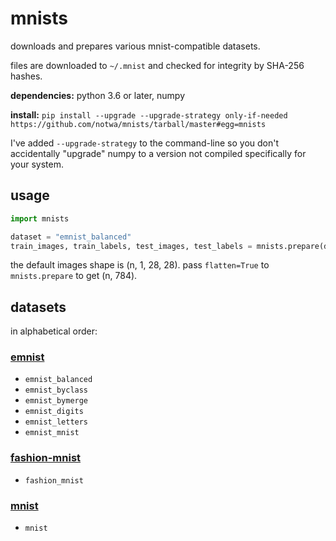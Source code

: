 # mnists

downloads and prepares various mnist-compatible datasets.

files are downloaded to `~/.mnist`
and checked for integrity by SHA-256 hashes.

**dependencies:** python 3.6 or later, numpy

**install:** `pip install --upgrade --upgrade-strategy only-if-needed https://github.com/notwa/mnists/tarball/master#egg=mnists`

I've added `--upgrade-strategy` to the command-line
so you don't accidentally "upgrade" numpy to
a version not compiled specifically for your system.

## usage

```python
import mnists

dataset = "emnist_balanced"
train_images, train_labels, test_images, test_labels = mnists.prepare(dataset)
```

the default images shape is (n, 1, 28, 28).
pass `flatten=True` to `mnists.prepare` to get (n, 784).

## datasets

in alphabetical order:

### [emnist][emnist]

* `emnist_balanced`
* `emnist_byclass`
* `emnist_bymerge`
* `emnist_digits`
* `emnist_letters`
* `emnist_mnist`

### [fashion-mnist][fashion-mnist]

* `fashion_mnist`

### [mnist][mnist]

* `mnist`

[emnist]: //www.nist.gov/itl/iad/image-group/emnist-dataset
[fashion-mnist]: //github.com/zalandoresearch/fashion-mnist
[mnist]: http://yann.lecun.com/exdb/mnist/
